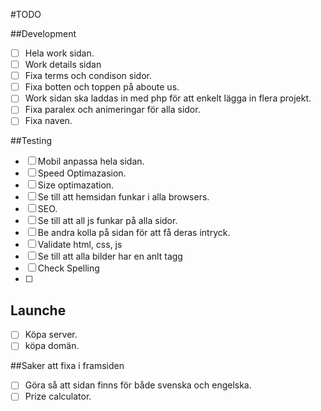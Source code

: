 #TODO 

##Development
-[ ] Hela work sidan.
-[ ] Work details sidan
-[ ] Fixa terms och condison sidor.
-[ ] Fixa botten och toppen på aboute us.
-[ ] Work sidan ska laddas in med php för att enkelt lägga in flera projekt.
-[ ] Fixa paralex och animeringar för alla sidor.
-[ ] Fixa naven.

##Testing
-[ ] Mobil anpassa hela sidan.
-[ ] Speed Optimazasion.
-[ ] Size optimazation.
-[ ] Se till att hemsidan funkar i alla browsers.
-[ ] SEO.
-[ ] Se till att all js funkar på alla sidor.
-[ ] Be andra kolla på sidan för att få deras intryck.
-[ ] Validate html, css, js
-[ ] Se till att alla bilder har en anlt tagg
-[ ] Check Spelling
-[ ] 

## Launche
-[ ] Köpa server.
-[ ] köpa domän.

##Saker att fixa i framsiden
-[ ] Göra så att sidan finns för både svenska och engelska.
-[ ] Prize calculator.
